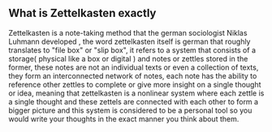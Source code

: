 ## What is Zettelkasten exactly

Zettelkasten is a note-taking method that the german sociologist Niklas Luhmann developed 
, the word zettelkasten itself is german that roughly translates to
"file box" or "slip box", it refers to a system that consists of a storage( physical
like a box or digital ) and notes or zettles stored in the former, these notes are not
an individual texts or even a collection of texts, they form an interconnected network of notes,
each note has the ability to reference other zettles to complete or give more insight on a
single thought or idea, meaning that zettelkasten is a nonlinear system where each zettle
is a single thought and these zettels are connected with each other to form a bigger
picture and this system is considered to be a personal tool so you would write your 
thoughts in the exact manner you think about them.

